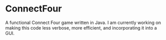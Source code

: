 # ConnectFour
A functional Connect Four game written in Java.
I am currently working on making this code less verbose, more efficient, and incorporating it into a GUI.

